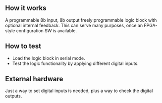 <!---

This file is used to generate your project datasheet. Please fill in the information below and delete any unused
sections.

You can also include images in this folder and reference them in the markdown. Each image must be less than
512 kb in size, and the combined size of all images must be less than 1 MB.
-->

## How it works

A programmable 8b input, 8b output freely programmable logic block with optional internal feedback. This can serve many purposes, once an FPGA-style configuration SW is available.

## How to test

- Load the logic block in serial mode.
- Test the logic functionality by applying different digital inputs.

## External hardware

Just a way to set digital inputs is needed, plus a way to check the digital outputs.
